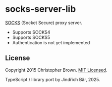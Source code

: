 # socks-server-lib

[SOCKS](https://en.wikipedia.org/wiki/SOCKS) (Socket Secure) proxy server.

- Supports SOCKS4
- Supports SOCKS5
- Authentication is not yet implemented

## License

Copyright 2015 Christopher Brown. [MIT Licensed](http://chbrown.github.io/licenses/MIT/#2015).

TypeScript / library port by Jindřich Bär, 2025.
